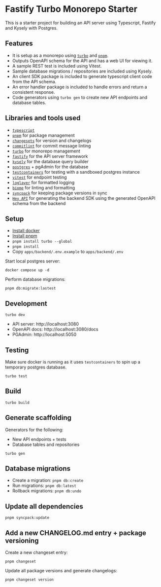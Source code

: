 # Fastify Turbo Monorepo Starter

This is a starter project for building an API server using Typescript, Fastify and Kysely with Postgres. 

## Features

- It is setup as a monorepo using [`turbo`](https://turbo.build/) and [`pnpm`](https://pnpm.io/).
- Outputs OpenAPI schema for the API and has a web UI for viewing it.
- A sample REST test is included using Vitest.
- Sample database migrations / repositories are included using Kysely.
- An client SDK package is included to generate typescript client code from the API schema.
- An error handler package is included to handle errors and return a consistent response.
- Code generators using `turbo gen` to create new API endpoints and database tables.

## Libraries and tools used

- [`typescript`](https://www.typescriptlang.org/)
- [`pnpm`](https://pnpm.io/) for package management
- [`changesets`](https://github.com/changesets/changesets) for version and changelogs
- [`commitlint`](https://commitlint.js.org/) for commit message linting
- [`turbo`](https://turbo.build/) for monorepo management
- [`fastify`](https://www.fastify.io/) for the API server framework
- [`kysely`](https://kysely.dev/) for the database query builder
- [`postgres`](https://www.postgresql.org/) + pgAdmin for the database
- [`testcontainers`](https://www.testcontainers.org/) for testing with a sandboxed postgres instance
- [`vitest`](https://vitest.dev/) for endpoint testing
- [`loglayer`](https://github.com/theogravity/loglayer) for formatted logging
- [`biome`](https://biomejs.dev/) for linting and formatting
- [`syncpack`](https://jamiemason.github.io/syncpack/) for keeping package versions in sync
- [`Hey API`](https://heyapi.vercel.app/) for generating the backend SDK using the generated OpenAPI schema from the backend

## Setup

- [Install docker](https://docs.docker.com/engine/install/)
- [Install pnpm](https://pnpm.io/installation)
- `pnpm install turbo --global`
- `pnpm install`
- Copy `apps/backend/.env.example` to `apps/backend/.env`

Start local postgres server:

`docker compose up -d`

Perform database migrations:

`pnpm db:migrate:lastest`

## Development

`turbo dev`

- API server: http://localhost:3080
- OpenAPI docs: http://localhost:3080/docs
- PGAdmin: http://localhost:5050

## Testing

Make sure docker is running as it uses `testcontainers` to spin up a
temporary postgres database.

`turbo test`

## Build

`turbo build`

## Generate scaffolding

Generators for the following:

- New API endpoints + tests
- Database tables and repositories

`turbo gen`

## Database migrations

- Create a migration: `pnpm db:create`
- Run migrations: `pnpm db:latest`
- Rollback migrations: `pnpm db:undo`

## Update all dependencies

`pnpm syncpack:update`

## Add a new CHANGELOG.md entry + package versioning

Create a new changeset entry:

`pnpm changeset`

Update all package versions and generate changelogs:

`pnpm changeset version`
